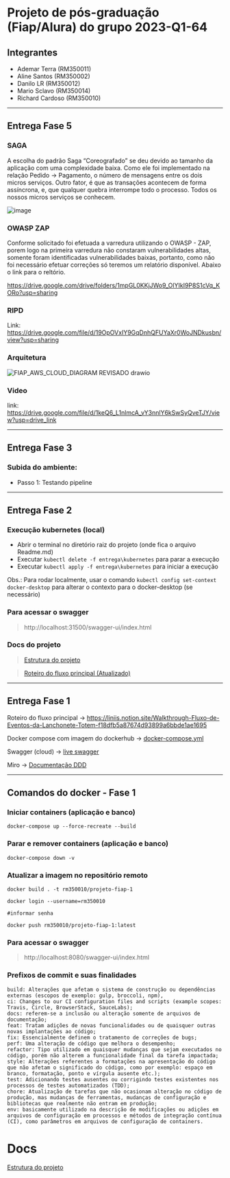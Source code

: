 # Projeto de pós-graduação (Fiap/Alura) do grupo 2023-Q1-64
## Integrantes

- Ademar Terra (RM350011)
- Aline Santos (RM350002)
- Danilo LR (RM350012)
- Mario Sclavo (RM350014)
- Richard Cardoso (RM350010)

---
## Entrega Fase 5

### SAGA

A escolha do padrão Saga “Coreografado” se deu devido ao tamanho da aplicação com uma complexidade baixa. Como ele foi implementado na relação Pedido -> Pagamento, o número de mensagens entre os dois micros serviços. Outro fator, é que as transações acontecem de forma assíncrona, e, que qualquer quebra interrompe todo o processo. Todos os nossos micros serviços se conhecem.

![image](https://github.com/richard-cardosodev/.github/assets/7695016/2939fe27-0e13-4fc4-930e-419e842d5885)


### OWASP ZAP

Conforme solicitado foi efetuada a varredura utilizando o OWASP - ZAP, porem logo na primeira varredura não constaram vulnerabilidades altas, somente foram identificadas vulnerabilidades baixas, portanto, como não foi necessário efetuar correções só teremos um relatório disponível. Abaixo o link para o reltório.

https://drive.google.com/drive/folders/1mpGL0KKjJWo9_OlYIkI9P8S1cVq_KORo?usp=sharing

### RIPD

Link: https://drive.google.com/file/d/19OpOVxIY9GqDnhQFUYaXr0WoJNDkusbn/view?usp=sharing

### Arquitetura

![FIAP_AWS_CLOUD_DIAGRAM REVISADO drawio](https://github.com/richard-cardosodev/.github/assets/7695016/9c340ea9-bf44-4464-bdb5-a0fa04d1ad76)

### Video

link: https://drive.google.com/file/d/1keQ6_L1nlmcA_vY3nnlY6kSwSyQveTJY/view?usp=drive_link


---
## Entrega Fase 3

### Subida do ambiente:

* Passo 1: 
Testando pipeline
---
## Entrega Fase 2

### Execução kubernetes (local)

* Abrir o terminal no diretório raiz do projeto (onde fica o arquivo Readme.md)
* Executar ```kubectl delete -f entrega\kubernetes``` para parar a execução
* Executar ```kubectl apply -f entrega\kubernetes``` para iniciar a execução

Obs.: Para rodar localmente, usar o comando ```kubectl config set-context docker-desktop``` 
para alterar o contexto para o docker-desktop (se necessário)

### Para acessar o swagger

> http://localhost:31500/swagger-ui/index.html

### Docs do projeto

>[Estrutura do projeto](ESTRUTURA.md)

>[Roteiro do fluxo principal (Atualizado)](https://liniis.notion.site/Walkthrough-Fluxo-de-Eventos-da-Lanchonete-Totem-f18dfb5a87674d93899a6bbde1ae1695)

---
## Entrega Fase 1

Roteiro do fluxo principal -> https://liniis.notion.site/Walkthrough-Fluxo-de-Eventos-da-Lanchonete-Totem-f18dfb5a87674d93899a6bbde1ae1695

Docker compose com imagem do dockerhub -> [docker-compose.yml](entrega/docker-compose.yml)

Swagger (cloud) -> [live swagger](https://projeto-fiap-64.cloud/swagger-ui/index.html#/)

Miro -> [Documentação DDD](https://miro.com/app/board/uXjVMJnebyw=/)

---
## Comandos do docker - Fase 1
### Iniciar containers (aplicação e banco)
```
docker-compose up --force-recreate --build
```
### Parar e remover containers (aplicação e banco)
```
docker-compose down -v
```
### Atualizar a imagem no repositório remoto
```
docker build . -t rm350010/projeto-fiap-1

docker login --username=rm350010

#informar senha

docker push rm350010/projeto-fiap-1:latest
```
### Para acessar o swagger

> http://localhost:8080/swagger-ui/index.html

### Prefixos de commit e suas finalidades
```
build: Alterações que afetam o sistema de construção ou dependências externas (escopos de exemplo: gulp, broccoli, npm),
ci: Changes to our CI configuration files and scripts (example scopes: Travis, Circle, BrowserStack, SauceLabs);
docs: referem-se a inclusão ou alteração somente de arquivos de documentação;
feat: Tratam adições de novas funcionalidades ou de quaisquer outras novas implantações ao código;
fix: Essencialmente definem o tratamento de correções de bugs;
perf: Uma alteração de código que melhora o desempenho;
refactor: Tipo utilizado em quaisquer mudanças que sejam executados no código, porém não alterem a funcionalidade final da tarefa impactada;
style: Alterações referentes a formatações na apresentação do código que não afetam o significado do código, como por exemplo: espaço em branco, formatação, ponto e vírgula ausente etc.);
test: Adicionando testes ausentes ou corrigindo testes existentes nos processos de testes automatizados (TDD);
chore: Atualização de tarefas que não ocasionam alteração no código de produção, mas mudanças de ferramentas, mudanças de configuração e bibliotecas que realmente não entram em produção;
env: basicamente utilizado na descrição de modificações ou adições em arquivos de configuração em processos e métodos de integração contínua (CI), como parâmetros em arquivos de configuração de containers.
```

# Docs

[Estrutura do projeto](ESTRUTURA.md)
